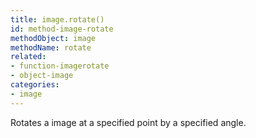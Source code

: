 ```yaml
---
title: image.rotate()
id: method-image-rotate
methodObject: image
methodName: rotate
related:
- function-imagerotate
- object-image
categories:
- image
---
```


Rotates a image at a specified point by a specified angle.
